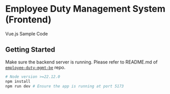 # Employee Duty Management System (Frontend)

Vue.js Sample Code

## Getting Started

Make sure the backend server is running. Please refer to README.md of [`employee-duty-mgmt-be`](https://github.com/yting27/employee-duty-mgmt-be) repo.

```bash
# Node version >=22.12.0
npm install
npm run dev # Ensure the app is running at port 5173
```
